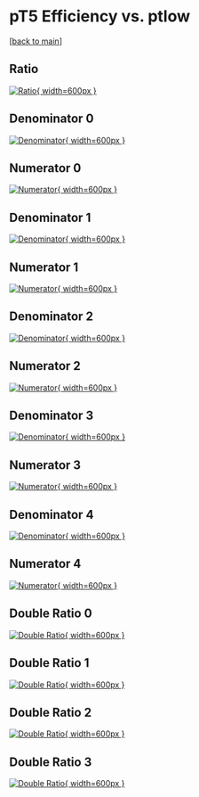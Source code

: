 # pT5 Efficiency vs. ptlow

[[back to main](./)]



## Ratio

[![Ratio](../mtv/var/pT5_loweta_11_-1_eff_ptlow.png){ width=600px }](../mtv/var/pT5_loweta_11_-1_eff_ptlow.pdf)

## Denominator 0

[![Denominator](../mtv/den/pT5_loweta_11_-1_eff_ptlow_den0.png){ width=600px }](../mtv/den/pT5_loweta_11_-1_eff_ptlow_den0.pdf)

## Numerator 0

[![Numerator](../mtv/num/pT5_loweta_11_-1_eff_ptlow_num0.png){ width=600px }](../mtv/num/pT5_loweta_11_-1_eff_ptlow_num0.pdf)

## Denominator 1

[![Denominator](../mtv/den/pT5_loweta_11_-1_eff_ptlow_den1.png){ width=600px }](../mtv/den/pT5_loweta_11_-1_eff_ptlow_den1.pdf)

## Numerator 1

[![Numerator](../mtv/num/pT5_loweta_11_-1_eff_ptlow_num1.png){ width=600px }](../mtv/num/pT5_loweta_11_-1_eff_ptlow_num1.pdf)

## Denominator 2

[![Denominator](../mtv/den/pT5_loweta_11_-1_eff_ptlow_den2.png){ width=600px }](../mtv/den/pT5_loweta_11_-1_eff_ptlow_den2.pdf)

## Numerator 2

[![Numerator](../mtv/num/pT5_loweta_11_-1_eff_ptlow_num2.png){ width=600px }](../mtv/num/pT5_loweta_11_-1_eff_ptlow_num2.pdf)

## Denominator 3

[![Denominator](../mtv/den/pT5_loweta_11_-1_eff_ptlow_den3.png){ width=600px }](../mtv/den/pT5_loweta_11_-1_eff_ptlow_den3.pdf)

## Numerator 3

[![Numerator](../mtv/num/pT5_loweta_11_-1_eff_ptlow_num3.png){ width=600px }](../mtv/num/pT5_loweta_11_-1_eff_ptlow_num3.pdf)

## Denominator 4

[![Denominator](../mtv/den/pT5_loweta_11_-1_eff_ptlow_den4.png){ width=600px }](../mtv/den/pT5_loweta_11_-1_eff_ptlow_den4.pdf)

## Numerator 4

[![Numerator](../mtv/num/pT5_loweta_11_-1_eff_ptlow_num4.png){ width=600px }](../mtv/num/pT5_loweta_11_-1_eff_ptlow_num4.pdf)

## Double Ratio 0

[![Double Ratio](../mtv/ratio/pT5_loweta_11_-1_eff_ptlow_ratio0.png){ width=600px }](../mtv/ratio/pT5_loweta_11_-1_eff_ptlow_ratio0.pdf)

## Double Ratio 1

[![Double Ratio](../mtv/ratio/pT5_loweta_11_-1_eff_ptlow_ratio1.png){ width=600px }](../mtv/ratio/pT5_loweta_11_-1_eff_ptlow_ratio1.pdf)

## Double Ratio 2

[![Double Ratio](../mtv/ratio/pT5_loweta_11_-1_eff_ptlow_ratio2.png){ width=600px }](../mtv/ratio/pT5_loweta_11_-1_eff_ptlow_ratio2.pdf)

## Double Ratio 3

[![Double Ratio](../mtv/ratio/pT5_loweta_11_-1_eff_ptlow_ratio3.png){ width=600px }](../mtv/ratio/pT5_loweta_11_-1_eff_ptlow_ratio3.pdf)

